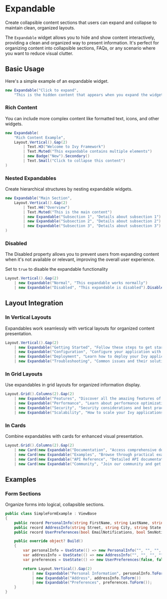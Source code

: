 ﻿# Expandable

<Ingress>
Create collapsible content sections that users can expand and collapse to maintain clean, organized layouts.
</Ingress>

The `Expandable` widget allows you to hide and show content interactively, providing a clean and organized way to present information. It's perfect for organizing content into collapsible sections, FAQs, or any scenario where you want to reduce visual clutter.

## Basic Usage

Here's a simple example of an expandable widget.

```csharp demo-below
new Expandable("Click to expand", 
    "This is the hidden content that appears when you expand the widget.")
```

### Rich Content

You can include more complex content like formatted text, icons, and other widgets.

```csharp demo-tabs
new Expandable(
    "Rich Content Example", 
    Layout.Vertical().Gap(2)
        | Text.H3("Welcome to Ivy Framework")
        | Text.Muted("This expandable contains multiple elements")
        | new Badge("New").Secondary()
        | Text.Small("Click to collapse this content")
)
```

### Nested Expandables

Create hierarchical structures by nesting expandable widgets.

```csharp demo-tabs
new Expandable("Main Section", 
    Layout.Vertical().Gap(2)
        | Text.H4("Overview")
        | Text.Muted("This is the main content")
        | new Expandable("Subsection 1", "Details about subsection 1")
        | new Expandable("Subsection 2", "Details about subsection 2")
        | new Expandable("Subsection 3", "Details about subsection 3")
)
```

### Disabled

<Callout Type="info">
The Disabled property allows you to prevent users from expanding content when it's not available or relevant, improving the overall user experience.
</Callout>

Set to `true` to disable the expandable functionality

```csharp demo-tabs
Layout.Vertical().Gap(2)
    | new Expandable("Normal", "This expandable works normally")
    | new Expandable("Disabled", "This expandable is disabled").Disabled(true)
```

## Layout Integration

### In Vertical Layouts

Expandables work seamlessly with vertical layouts for organized content presentation.

```csharp demo-tabs
Layout.Vertical().Gap(2)
    | new Expandable("Getting Started", "Follow these steps to get started with Ivy Framework...")
    | new Expandable("Configuration", "Configure your application with these settings...")
    | new Expandable("Deployment", "Learn how to deploy your Ivy application...")
    | new Expandable("Troubleshooting", "Common issues and their solutions...")
```

### In Grid Layouts

Use expandables in grid layouts for organized information display.

```csharp demo-tabs
Layout.Grid().Columns(2).Gap(2)
    | new Expandable("Features", "Discover all the amazing features of Ivy Framework")
    | new Expandable("Performance", "Learn about performance optimizations and best practices")
    | new Expandable("Security", "Security considerations and best practices")
    | new Expandable("Scalability", "How to scale your Ivy applications")
```

### In Cards

Combine expandables with cards for enhanced visual presentation.

```csharp demo-tabs
Layout.Grid().Columns(2).Gap(2)
    | new Card(new Expandable("Documentation", "Access comprehensive documentation and guides"))
    | new Card(new Expandable("Examples", "Browse through practical examples and use cases"))
    | new Card(new Expandable("API Reference", "Detailed API documentation and examples"))
    | new Card(new Expandable("Community", "Join our community and get support"))
```

<WidgetDocs Type="Ivy.Expandable" ExtensionTypes="Ivy.ExpandableExtensions" SourceUrl="https://github.com/Ivy-Interactive/Ivy-Framework/blob/main/Ivy/Widgets/Expandable.cs"/>

## Examples

### Form Sections

Organize forms into logical, collapsible sections.

```csharp demo-tabs
public class SimpleFormExample : ViewBase
{
    public record PersonalInfo(string FirstName, string LastName, string Email, string Phone);
    public record AddressInfo(string Street, string City, string State, string ZipCode);
    public record UserPreferences(bool EmailNotifications, bool SmsNotifications, string Language, string Theme);

    public override object? Build()
    {
        var personalInfo = UseState(() => new PersonalInfo("", "", "", ""));
        var addressInfo = UseState(() => new AddressInfo("", "", "", ""));
        var preferences = UseState(() => new UserPreferences(false, false, "en", "light"));

        return Layout.Vertical().Gap(2)
            | new Expandable("Personal Information", personalInfo.ToForm())
            | new Expandable("Address", addressInfo.ToForm())
            | new Expandable("Preferences", preferences.ToForm());
    }
}
```
